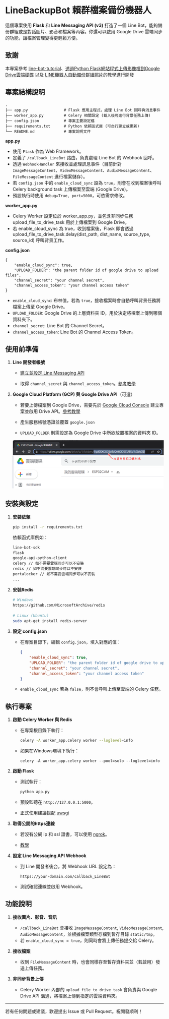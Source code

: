 # LineBackupBot 賴群檔案備份機器人

這個專案使用 **Flask** 和 **Line Messaging API (v3)** 打造了一個 Line Bot，能夠備份群組或是對話圖片、影音和檔案等內容。你還可以啟用 Google Drive 雲端同步的功能，讓檔案管理變得更輕鬆方便。

## 致謝
本專案參考 [line-bot-tutorial](https://github.com/yaoandy107/line-bot-tutorial)、[透過Python Flask網站程式上傳影像檔到Google Drive雲端硬碟](https://swf.com.tw/?p=1776) 以及 [LINE機器人自動備份群組照片](https://www.hanksvba.com/posts/3782846762/)的教學進行開發



## 專案結構說明

```
.
├── app.py                # Flask 應用主程式，處理 Line Bot 回呼與消息事件
├── worker_app.py         # Celery 相關設定 (載入後可進行背景任務上傳)
├── config.json           # 專案主要設定檔
├── requirements.txt      # Python 依賴函式庫 (可自行建立或更新)
└── README.md             # 專案說明文件
```

**app.py**  

- 使用 `Flask` 作為 Web Framework。
- 定義了 `/callback_LineBot` 路由，負責處理 Line Bot 的 Webhook 回呼。  
- 透過 `WebhookHandler` 來接收並處理訊息事件（目前針對 `ImageMessageContent`、`VideoMessageContent`、`AudioMessageContent`、`FileMessageContent` 進行檔案儲存）。  
- 若 `config.json` 中的 `enable_cloud_sync` 設為 `true`，則會在收到檔案後呼叫 Celery background task 上傳檔案至雲端 (Google Drive)。  
- 預設執行時使用 `debug=True, port=5000`，可依需求修改。

**worker_app.py**  

- Celery Worker 設定位於 worker_app.py，並包含非同步任務 upload_file_to_drive_task 用於上傳檔案到 Google Drive。
- 若 enable_cloud_sync 為 true，收到檔案後，Flask 即會透過 upload_file_to_drive_task.delay(dist_path, dist_name, source_type, source_id) 呼叫背景工作。

**config.json**  
```
{
    "enable_cloud_sync": true,
    "UPLOAD_FOLDER": "the parent folder id of google drive to upload files",
    "channel_secret": "your channel secret",
    "channel_access_token": "your channel access token"
}
```

- `enable_cloud_sync`: 布林值，若為 `true`，接收檔案時會自動呼叫背景任務將檔案上傳至 Google Drive。  
- `UPLOAD_FOLDER`: Google Drive 的上層資料夾 ID，用於決定將檔案上傳到哪個資料夾下。  
- `channel_secret`: Line Bot 的 Channel Secret。  
- `channel_access_token`: Line Bot 的 Channel Access Token。



## 使用前準備

1. **Line 開發者帳號**  
   - [建立並設定 Line Messaging API](https://developers.line.biz/en/)  

   - 取得 `channel_secret` 與 `channel_access_token`。[參考教學](https://github.com/yaoandy107/line-bot-tutorial)

2. **Google Cloud Platform (GCP) 與 Google Drive API**（可選）  
   - 若要上傳檔案到 Google Drive，需要先於 [Google Cloud Console](https://console.cloud.google.com/) 建立專案並啟用 Drive API。[參考教學](https://swf.com.tw/?p=1776)

   - 產生服務帳號憑證並覆蓋 `google.json`

   - `UPLOAD_FOLDER` 則需設定為 Google Drive 中所欲放置檔案的資料夾 ID。

   ![alt text](image/image.png)



## 安裝與設定

1. **安裝依賴**  
   
   ```bash
   pip install -r requirements.txt
   ```
   依賴函式庫例如：
   ```txt
   line-bot-sdk
   flask
   google-api-python-client
   celery // 如不需要雲端同步可以不安裝
   redis // 如不需要雲端同步可以不安裝
   portalocker // 如不需要雲端同步可以不安裝
   ...
   ```

2. **安裝Redis**
    ```bash
    # Windows
    https://github.com/MicrosoftArchive/redis

    # Linux (Ubuntu)
    sudo apt-get install redis-server
    ```

3. **設定 config.json**  
   - 在專案目錄下，編輯 `config.json`，填入對應的值：
     ```json
     {
         "enable_cloud_sync": true,
         "UPLOAD_FOLDER": "the parent folder id of google drive to upload files",
         "channel_secret": "your channel secret",
         "channel_access_token": "your channel access token"
     }
     ```
   - `enable_cloud_sync` 若為 `false`，則不會呼叫上傳至雲端的 Celery 任務。

## 執行專案

1. **啟動 Celery Worker 與 Redis**  
   - 在專案根目錄下執行：
     ```bash
     celery -A worker_app.celery worker --loglevel=info
     ```
   - 如果在Windows環境下執行：
     ```
     celery -A worker_app.celery worker --pool=solo --loglevel=info
     ```

2. **啟動 Flask**  
   - 測試執行：
     ```bash
     python app.py
     ```
   - 預設監聽在 `http://127.0.0.1:5000`。

   - 正式使用建議搭配 [uwsgi](https://hackmd.io/@luluxiu/By2ZsccgT)

3. **取得公開的https連線** 
   - 若沒有公網 ip 和 ssl 證書，可以使用 [ngrok](https://www.google.com/url?sa=t&rct=j&q=&esrc=s&source=web&cd=&cad=rja&uact=8&ved=2ahUKEwjywb6B-uOKAxWaka8BHViqLX0QFnoECAwQAQ&url=https%3A%2F%2Fngrok.com%2F&usg=AOvVaw0qg9kSksx3M4uUIoIqmJI3&opi=89978449)。

   - [教學](https://ithelp.ithome.com.tw/m/articles/10295654)

4. **設定 Line Messaging API Webhook**  
   - 到 Line 開發者後台，將 Webhook URL 設定為：
     ```
     https://your-domain.com/callback_LineBot
     ```
   - 測試確認連線並啟用 Webhook。



## 功能說明

1. **接收圖片、影音、音訊**  
   - `/callback_LineBot` 會接收 `ImageMessageContent`, `VideoMessageContent`, `AudioMessageContent`，並根據檔案類型存檔到暫存目錄 `static/tmp`。  
   - 若 `enable_cloud_sync = true`，則同時會將上傳任務提交給 Celery。

2. **接收檔案**  
   - 收到 `FileMessageContent` 時，也會同樣存至暫存資料夾並（若啟用）發送上傳任務。

3. **非同步背景上傳**  
   - Celery Worker 內部的 `upload_file_to_drive_task` 會負責與 Google Drive API 溝通，將檔案上傳到指定的雲端資料夾。  

---

若有任何問題或建議，歡迎提出 Issue 或 Pull Request。祝開發順利！